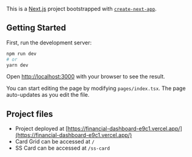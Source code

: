 This is a [Next.js](https://nextjs.org/) project bootstrapped with [`create-next-app`](https://github.com/vercel/next.js/tree/canary/packages/create-next-app).

## Getting Started

First, run the development server:

```bash
npm run dev
# or
yarn dev
```

Open [http://localhost:3000](http://localhost:3000) with your browser to see the result.

You can start editing the page by modifying `pages/index.tsx`. The page auto-updates as you edit the file.

## Project files
- Project deployed at [https://financial-dashboard-e9c1.vercel.app/](https://financial-dashboard-e9c1.vercel.app/)
- Card Grid can be accessed at `/`
- SS Card can be accessed at `/ss-card`